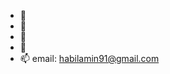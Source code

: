 - 👋 
- 👀 
- 🌱 
- 💞️ 
- 📫 email: habilamin91@gmail.com

<!---
rotten-potato/rotten-potato is a ✨ special ✨ repository because its `README.md` (this file) appears on your GitHub profile.
You can click the Preview link to take a look at your changes.
--->
